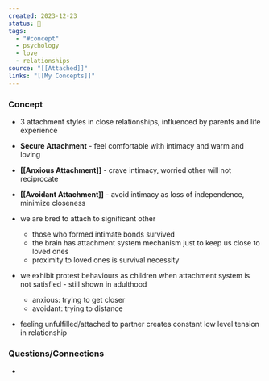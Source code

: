 ```yaml
---
created: 2023-12-23
status: 🔴
tags:
  - "#concept"
  - psychology
  - love
  - relationships
source: "[[Attached]]"
links: "[[My Concepts]]"
---
```

### Concept
- 3 attachment styles in close relationships, influenced by parents and life experience

- **Secure Attachment** - feel comfortable with intimacy and warm and loving
- **[[Anxious Attachment]]** - crave intimacy, worried other will not reciprocate
- **[[Avoidant Attachment]]** - avoid intimacy as loss of independence, minimize closeness

- we are bred to attach to significant other
	- those who formed intimate bonds survived
	- the brain has attachment system mechanism just to keep us close to loved ones
	- proximity to loved ones is survival necessity
- we exhibit protest behaviours as children when attachment system is not satisfied - still shown in adulthood
	- anxious: trying to get closer
	- avoidant: trying to distance
- feeling unfulfilled/attached to partner creates constant low level tension in relationship
### Questions/Connections
- 
